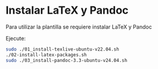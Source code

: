 
# Instalar LaTeX y Pandoc

Para utilizar la plantilla se requiere instalar LaTeX y Pandoc

Ejecute:

```bash
sudo ./01_install-texlive-ubuntu-v22.04.sh
./02-install-latex-packages.sh
sudo ./03_install-pandoc-3.3-ubuntu-v24.04.sh 
```
